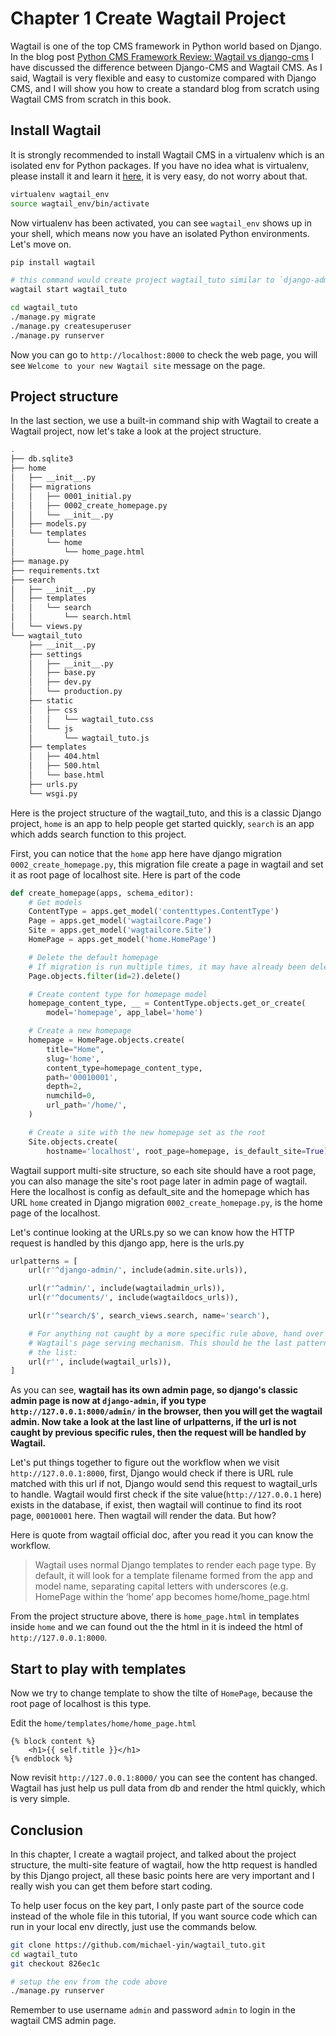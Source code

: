# Chapter 1 Create Wagtail Project

Wagtail is one of the top CMS framework in Python world based on Django. In the blog post [Python CMS Framework Review: Wagtail vs django-cms](https://blog.michaelyin.info/2017/06/19/python-cms-framework-review-wagtail-vs-django-cms/) I have discussed the difference between Django-CMS and Wagtail CMS. As I said, Wagtail is very flexible and easy to customize compared with Django CMS, and I will show you how to create a standard blog from scratch using Wagtail CMS from scratch in this book.

## Install Wagtail

It is strongly recommended to install Wagtail CMS in a virtualenv which is an isolated env for Python packages. If you have no idea what is virtualenv, please install it and learn it [here](https://virtualenv.pypa.io/en/stable/), it is very easy, do not worry about that.

```bash
virtualenv wagtail_env
source wagtail_env/bin/activate
```

Now virtualenv has been activated, you can see `wagtail_env` shows up in your shell, which means now you have an isolated Python environments. Let's move on. 

```bash
pip install wagtail

# this command would create project wagtail_tuto similar to `django-admin startproject`
wagtail start wagtail_tuto

cd wagtail_tuto
./manage.py migrate
./manage.py createsuperuser
./manage.py runserver
```

Now you can go to `http://localhost:8000` to check the web page, you will see `Welcome to your new Wagtail site` message on the page.

## Project structure

In the last section, we use a built-in command ship with Wagtail to create a Wagtail project, now let's take a look at the project structure.

```bash
.
├── db.sqlite3
├── home
│   ├── __init__.py
│   ├── migrations
│   │   ├── 0001_initial.py
│   │   ├── 0002_create_homepage.py
│   │   └── __init__.py
│   ├── models.py
│   └── templates
│       └── home
│           └── home_page.html
├── manage.py
├── requirements.txt
├── search
│   ├── __init__.py
│   ├── templates
│   │   └── search
│   │       └── search.html
│   └── views.py
└── wagtail_tuto
    ├── __init__.py
    ├── settings
    │   ├── __init__.py
    │   ├── base.py
    │   ├── dev.py
    │   └── production.py
    ├── static
    │   ├── css
    │   │   └── wagtail_tuto.css
    │   └── js
    │       └── wagtail_tuto.js
    ├── templates
    │   ├── 404.html
    │   ├── 500.html
    │   └── base.html
    ├── urls.py
    └── wsgi.py
```

Here is the project structure of the wagtail_tuto, and this is a classic Django project, `home` is an app to help people get started quickly, `search` is an app which adds search function to this project.

First, you can notice that the `home` app here have django migration `0002_create_homepage.py`, this migration file create a page in wagtail and set it as root page of localhost site. Here is part of the code

```python
def create_homepage(apps, schema_editor):
    # Get models
    ContentType = apps.get_model('contenttypes.ContentType')
    Page = apps.get_model('wagtailcore.Page')
    Site = apps.get_model('wagtailcore.Site')
    HomePage = apps.get_model('home.HomePage')

    # Delete the default homepage
    # If migration is run multiple times, it may have already been deleted
    Page.objects.filter(id=2).delete()

    # Create content type for homepage model
    homepage_content_type, __ = ContentType.objects.get_or_create(
        model='homepage', app_label='home')

    # Create a new homepage
    homepage = HomePage.objects.create(
        title="Home",
        slug='home',
        content_type=homepage_content_type,
        path='00010001',
        depth=2,
        numchild=0,
        url_path='/home/',
    )

    # Create a site with the new homepage set as the root
    Site.objects.create(
        hostname='localhost', root_page=homepage, is_default_site=True)
```

Wagtail support multi-site structure, so each site should have a root page, you can also manage the site's root page later in admin page of wagtail. Here the localhost is config as default_site and the homepage which has URL `home` created in Django migration `0002_create_homepage.py`, is the home page of the localhost.

Let's continue looking at the URLs.py so we can know how the HTTP request is handled by this django app, here is the urls.py

```python
urlpatterns = [
    url(r'^django-admin/', include(admin.site.urls)),

    url(r'^admin/', include(wagtailadmin_urls)),
    url(r'^documents/', include(wagtaildocs_urls)),

    url(r'^search/$', search_views.search, name='search'),

    # For anything not caught by a more specific rule above, hand over to
    # Wagtail's page serving mechanism. This should be the last pattern in
    # the list:
    url(r'', include(wagtail_urls)),
]
```

As you can see, **wagtail has its own admin page, so django's classic admin page is now at `django-admin`, if you type `http://127.0.0.1:8000/admin/` in the browser, then you will get the wagtail admin. Now take a look at the last line of urlpatterns, if the url is not caught by previous specific rules, then the request will be handled by Wagtail.**

Let's put things together to figure out the workflow when we visit `http://127.0.0.1:8000`, first, Django would check if there is URL rule matched with this url if not, Django would send this request to wagtail_urls to handle. Wagtail would first check if the site value(`http://127.0.0.1` here) exists in the database, if exist, then wagtail will continue to find its root page, `00010001` here. Then wagtail will render the data. But how?

Here is quote from wagtail official doc, after you read it you can know the workflow.

> Wagtail uses normal Django templates to render each page type. By default, it will look for a template filename formed from the app and model name, separating capital letters with underscores (e.g. HomePage within the ‘home’ app becomes home/home_page.html

From the project structure above, there is `home_page.html` in templates inside `home` and we can found out the the html in it is indeed the html of `http://127.0.0.1:8000`. 

## Start to play with templates

Now we try to change template to show the tilte of `HomePage`, because the root page of localhost is this type. 

Edit the `home/templates/home/home_page.html`

```django
{% block content %}
    <h1>{{ self.title }}</h1>
{% endblock %}
```

Now revisit `http://127.0.0.1:8000/` you can see the content has changed. Wagtail has just help us pull data from db and render the html quickly, which is very simple. 

## Conclusion

In this chapter, I create a wagtail project, and talked about the project structure, the multi-site feature of wagtail, how the http request is handled by this Django project, all these basic points here are very important and I really wish you can get them before start coding. 

To help user focus on the key part, I only paste part of the source code instead of the whole file in this tutorial, If you want source code which can run in your local env directly, just use the commands below.

```bash
git clone https://github.com/michael-yin/wagtail_tuto.git
cd wagtail_tuto
git checkout 826ec1c

# setup the env from the code above
./manage.py runserver
```

Remember to use username `admin` and password `admin` to login in the wagtail CMS admin page.

